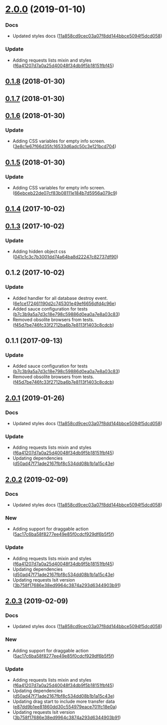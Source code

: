 <a name="2.0.0"></a>
# [2.0.0](https://github.com/advanced-rest-client/history-menu/compare/0.1.7...2.0.0) (2019-01-10)


### Docs

* Updated styles docs ([11a858cd9cec03a07f8dd144bbce5094f5dcd058](https://github.com/advanced-rest-client/history-menu/commit/11a858cd9cec03a07f8dd144bbce5094f5dcd058))

### Update

* Adding requests lists mixin and styles ([f6a41207d7a0a25d40048f34db9f5b18151fbf45](https://github.com/advanced-rest-client/history-menu/commit/f6a41207d7a0a25d40048f34db9f5b18151fbf45))



<a name="0.1.8"></a>
## [0.1.8](https://github.com/advanced-rest-client/history-menu/compare/0.1.7...0.1.8) (2018-01-30)




<a name="0.1.7"></a>
## [0.1.7](https://github.com/advanced-rest-client/history-menu/compare/0.1.6...0.1.7) (2018-01-30)




<a name="0.1.6"></a>
## [0.1.6](https://github.com/advanced-rest-client/history-menu/compare/0.1.5...0.1.6) (2018-01-30)


### Update

* Adding CSS variables for empty info screen. ([3e8c1e67f66d35fc16533d6adc50c3e121bcd704](https://github.com/advanced-rest-client/history-menu/commit/3e8c1e67f66d35fc16533d6adc50c3e121bcd704))



<a name="0.1.5"></a>
## [0.1.5](https://github.com/advanced-rest-client/history-menu/compare/0.1.4...0.1.5) (2018-01-30)


### Update

* Adding CSS variables for empty info screen. ([66ebceb22de07cf83b08111e184b7d5956a079c9](https://github.com/advanced-rest-client/history-menu/commit/66ebceb22de07cf83b08111e184b7d5956a079c9))



<a name="0.1.4"></a>
## [0.1.4](https://github.com/advanced-rest-client/history-menu/compare/0.1.3...0.1.4) (2017-10-02)




<a name="0.1.3"></a>
## [0.1.3](https://github.com/advanced-rest-client/history-menu/compare/0.1.2...0.1.3) (2017-10-02)


### Update

* Adding hidden object css ([041c1c3c7b3001dd74a64ba8d22247c82737df90](https://github.com/advanced-rest-client/history-menu/commit/041c1c3c7b3001dd74a64ba8d22247c82737df90))



<a name="0.1.2"></a>
## 0.1.2 (2017-10-02)


### Update

* Added handler for all database destroy event. ([6e1ce172461190d2c745301e49ef6656dfd4c96e](https://github.com/advanced-rest-client/history-menu/commit/6e1ce172461190d2c745301e49ef6656dfd4c96e))
* Added sauce configuration for tests ([b7c3b9a5a7d3c18e798c59886d0ea0a7e8a03c83](https://github.com/advanced-rest-client/history-menu/commit/b7c3b9a5a7d3c18e798c59886d0ea0a7e8a03c83))
* Removed obsolite browsers from tests. ([f45d7be746fc33f2712ba6b7e8113f1403c8cdcb](https://github.com/advanced-rest-client/history-menu/commit/f45d7be746fc33f2712ba6b7e8113f1403c8cdcb))



<a name="0.1.1"></a>
## 0.1.1 (2017-09-13)


### Update

* Added sauce configuration for tests ([b7c3b9a5a7d3c18e798c59886d0ea0a7e8a03c83](https://github.com/advanced-rest-client/history-menu/commit/b7c3b9a5a7d3c18e798c59886d0ea0a7e8a03c83))
* Removed obsolite browsers from tests. ([f45d7be746fc33f2712ba6b7e8113f1403c8cdcb](https://github.com/advanced-rest-client/history-menu/commit/f45d7be746fc33f2712ba6b7e8113f1403c8cdcb))



## [2.0.1](https://github.com/advanced-rest-client/history-menu/compare/0.1.7...2.0.1) (2019-01-26)


### Docs

* Updated styles docs ([11a858cd9cec03a07f8dd144bbce5094f5dcd058](https://github.com/advanced-rest-client/history-menu/commit/11a858cd9cec03a07f8dd144bbce5094f5dcd058))

### Update

* Adding requests lists mixin and styles ([f6a41207d7a0a25d40048f34db9f5b18151fbf45](https://github.com/advanced-rest-client/history-menu/commit/f6a41207d7a0a25d40048f34db9f5b18151fbf45))
* Updating dependencies ([d50ad47f71ade2167fbf8c534dd08b1b1a15c43e](https://github.com/advanced-rest-client/history-menu/commit/d50ad47f71ade2167fbf8c534dd08b1b1a15c43e))



## [2.0.2](https://github.com/advanced-rest-client/history-menu/compare/0.1.7...2.0.2) (2019-02-09)


### Docs

* Updated styles docs ([11a858cd9cec03a07f8dd144bbce5094f5dcd058](https://github.com/advanced-rest-client/history-menu/commit/11a858cd9cec03a07f8dd144bbce5094f5dcd058))

### New

* Adding support for draggable action ([5ac17c6ba58f8277ee49e85f0cdcf929df6b5f5f](https://github.com/advanced-rest-client/history-menu/commit/5ac17c6ba58f8277ee49e85f0cdcf929df6b5f5f))

### Update

* Adding requests lists mixin and styles ([f6a41207d7a0a25d40048f34db9f5b18151fbf45](https://github.com/advanced-rest-client/history-menu/commit/f6a41207d7a0a25d40048f34db9f5b18151fbf45))
* Updating dependencies ([d50ad47f71ade2167fbf8c534dd08b1b1a15c43e](https://github.com/advanced-rest-client/history-menu/commit/d50ad47f71ade2167fbf8c534dd08b1b1a15c43e))
* Updating requests lsit version ([3b758f17686e38ed9964c3874a293d6344903b91](https://github.com/advanced-rest-client/history-menu/commit/3b758f17686e38ed9964c3874a293d6344903b91))



## [2.0.3](https://github.com/advanced-rest-client/history-menu/compare/0.1.7...2.0.3) (2019-02-09)


### Docs

* Updated styles docs ([11a858cd9cec03a07f8dd144bbce5094f5dcd058](https://github.com/advanced-rest-client/history-menu/commit/11a858cd9cec03a07f8dd144bbce5094f5dcd058))

### New

* Adding support for draggable action ([5ac17c6ba58f8277ee49e85f0cdcf929df6b5f5f](https://github.com/advanced-rest-client/history-menu/commit/5ac17c6ba58f8277ee49e85f0cdcf929df6b5f5f))

### Update

* Adding requests lists mixin and styles ([f6a41207d7a0a25d40048f34db9f5b18151fbf45](https://github.com/advanced-rest-client/history-menu/commit/f6a41207d7a0a25d40048f34db9f5b18151fbf45))
* Updating dependencies ([d50ad47f71ade2167fbf8c534dd08b1b1a15c43e](https://github.com/advanced-rest-client/history-menu/commit/d50ad47f71ade2167fbf8c534dd08b1b1a15c43e))
* Updating drag start to include more transfer data ([e87dd9b1ee81860dd30c554979eace701fc18e0a](https://github.com/advanced-rest-client/history-menu/commit/e87dd9b1ee81860dd30c554979eace701fc18e0a))
* Updating requests lsit version ([3b758f17686e38ed9964c3874a293d6344903b91](https://github.com/advanced-rest-client/history-menu/commit/3b758f17686e38ed9964c3874a293d6344903b91))



